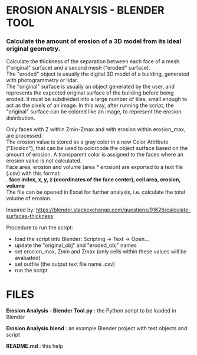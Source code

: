 # EROSION ANALYSIS - BLENDER TOOL
### Calculate the amount of erosion of a 3D model from its ideal original geometry.

Calculate the thickness of the separation between each face of a mesh ("original" surface) and a second mesh ("eroded" surface).  
The "eroded" object is usually the digital 3D model of a building, generated with photogrammetry or lidar.  
The "original" surface is usually an object generated by the user, and represents the expected original surface of the building before being eroded. It must be subdivided into a large number of tiles, small enough to act as the pixels of an image. In this way, after running the script, the "original" surface can be colored like an image, to represent the erosion distribution.

Only faces with Z within Zmin-Zmax and with erosion within erosion_max, are processed.  
The erosion value is stored as a gray color in a new Color Attribute ("Erosion"), that can be used to colorcode the object surface based on the amount of erosion. A transparent color is assigned to the faces where an erosion value is not calculated.  
Face area, erosion and volume (area * erosion) are exported to a text file (.csv) with this format:  
. **face index, x, y, z **(coordinates of the face center)**, cell area, erosion, volume**  
The file can be opened in Excel for further analysis, i.e. calculate the total volume of erosion.  

Inspired by: https://blender.stackexchange.com/questions/91626/calculate-surfaces-thickness

Procedure to run the script:
- load the script into Blender: Scripting -> Text -> Open...
- update the "original_obj" and "eroded_obj" names
- set erosion_max, Zmin and Zmax (only cells within these values will be avaluated)
- set outfile (the output text file name .csv)
- run the script

# FILES
**Erosion Analysis - Blender Tool.py** : the Python script to be loaded in Blender

**Erosion Analysis.blend** : an example Blender project with test objects and script

**README.md** : this help
